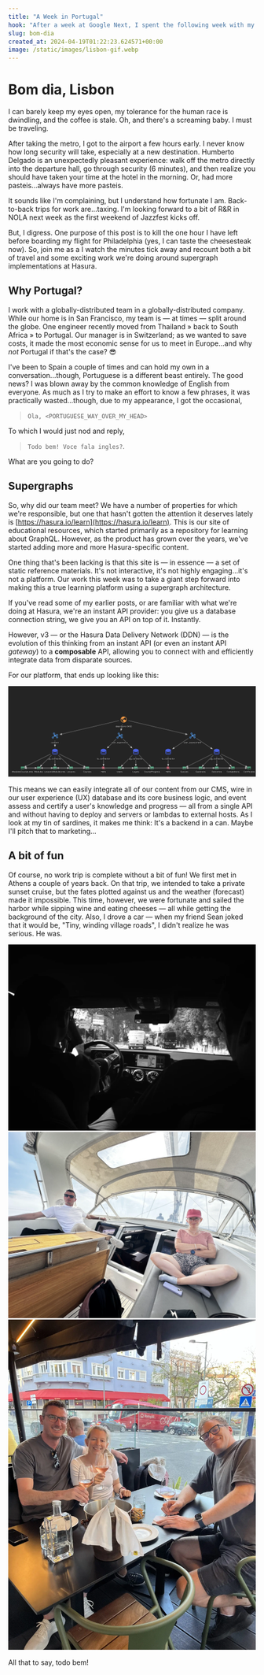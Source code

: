 ```yaml
---
title: "A Week in Portugal"
hook: "After a week at Google Next, I spent the following week with my teammates in Lisbon. What time is it? Where am I? Your guess is as good as mine."
slug: bom-dia
created_at: 2024-04-19T01:22:23.624571+00:00
image: /static/images/lisbon-gif.webp
---
```


# Bom dia, Lisbon

I can barely keep my eyes open, my tolerance for the human race is dwindling,
and the coffee is stale. Oh, and there's a screaming baby. I must be traveling.

After taking the metro, I got to the airport a few hours early. I never know how
long security will take, especially at a new destination. Humberto Delgado is an
unexpectedly pleasant experience: walk off the metro directly into the departure
hall, go through security (6 minutes), and then realize you should have taken
your time at the hotel in the morning. Or, had more pasteis...always have more
pasteis.

It sounds like I'm complaining, but I understand how fortunate I am.
Back-to-back trips for work are...taxing. I'm looking forward to a bit of R&R in
NOLA next week as the first weekend of Jazzfest kicks off.

But, I digress. One purpose of this post is to kill the one hour I have left
before boarding my flight for Philadelphia (yes, I can taste the cheesesteak
now). So, join me as a I watch the minutes tick away and recount both a bit of
travel and some exciting work we're doing around supergraph implementations at
Hasura.

## Why Portugal?

I work with a globally-distributed team in a globally-distributed company. While
our home is in San Francisco, my team is — at times — split around the globe.
One engineer recently moved from Thailand » back to South Africa » to Portugal.
Our manager is in Switzerland; as we wanted to save costs, it made the most
economic sense for us to meet in Europe...and why _not_ Portugal if that's the
case? 😎

I've been to Spain a couple of times and can hold my own in a
conversation...though, Portuguese is a different beast entirely. The good news?
I was blown away by the common knowledge of English from everyone. As much as I
try to make an effort to know a few phrases, it was practically wasted...though,
due to my appearance, I got the occasional,

> `Ola, <PORTUGUESE_WAY_OVER_MY_HEAD>`

To which I would just nod and reply,

> `Todo bem! Voce fala ingles?`.

What are you going to do?

## Supergraphs

So, why did our team meet? We have a number of properties for which we're
responsible, but one that hasn't gotten the attention it deserves lately is
[https://hasura.io/learn](https://hasura.io/learn). This is our site of
educational resources, which started primarily as a repository for learning
about GraphQL. However, as the product has grown over the years, we've started
adding more and more Hasura-specific content.

One thing that's been lacking is that this site is — in essence — a set of
static reference materials. It's not interactive, it's not highly
engaging...it's not a platform. Our work this week was to take a giant step
forward into making this a true learning platform using a supergraph
architecture.

If you've read some of my earlier posts, or are familiar with what we're doing
at Hasura, we're an instant API provider: you give us a database connection
string, we give you an API on top of it. Instantly.

However, v3 — or the Hasura Data Delivery Network (DDN) — is the evolution of
this thinking from an instant API (or even an instant API _gateway_) to a
**composable** API, allowing you to connect with and efficiently integrate data
from disparate sources.

For our platform, that ends up looking like this:

![Supergraph screenshot](/static/images/learn-supergraph-ddn.webp)

This means we can easily integrate all of our content from our CMS, wire in our
user experience (UX) database and its core business logic, and event assess and
certify a user's knowledge and progress — all from a single API and without
having to deploy and servers or lambdas to external hosts. As I look at my tin
of sardines, it makes me think: It's a backend in a can. Maybe I'll pitch that
to marketing...

## A bit of fun

Of course, no work trip is complete without a bit of fun! We first met in Athens
a couple of years back. On that trip, we intended to take a private sunset
cruise, but the fates plotted against us and the weather (forecast) made it
impossible. This time, however, we were fortunate and sailed the harbor while
sipping wine and eating cheeses — all while getting the background of the city.
Also, I drove a car — when my friend Sean joked that it would be, "Tiny, winding
village roads", I didn't realize he was serious. He was.

![Country road, take me home](/static/images/top-gear.webp)
![I'm on a boat!](/static/images/im-on-a-boat.webp)
![Group photo at dinner](/static/images/lisboa-group.webp)

All that to say, todo bem!
